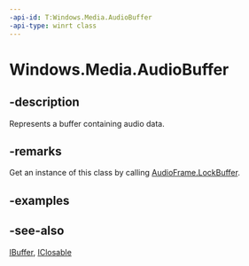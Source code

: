 ```yaml
---
-api-id: T:Windows.Media.AudioBuffer
-api-type: winrt class
---
```


<!-- Class syntax.
public class AudioBuffer : Windows.Foundation.IClosable, Windows.Foundation.IMemoryBuffer, Windows.Media.IAudioBuffer
-->

# Windows.Media.AudioBuffer

## -description
Represents a buffer containing audio data.

## -remarks
Get an instance of this class by calling [AudioFrame.LockBuffer](audioframe_lockbuffer_1248676457.md).

## -examples

## -see-also
[IBuffer](../windows.storage.streams/ibuffer.md), [IClosable](../windows.foundation/iclosable.md)
